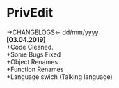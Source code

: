 # PrivEdit
->CHANGELOGS<-
dd/mm/yyyy
<br/>
<b>[03.04.2019]</b><br/>
+Code Cleaned.<br/>
+Some Bugs Fixed<br/>
+Object Renames<br/>
+Function Renames<br/>
+Language swich (Talking language)<br/>



